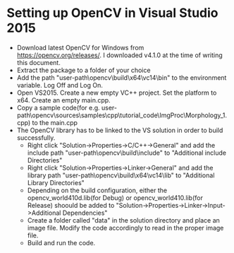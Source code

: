 
# Setting up OpenCV in Visual Studio 2015

- Download latest OpenCV for Windows from https://opencv.org/releases/. I downloaded v4.1.0 at the time of writing this document.
- Extract the package to a folder of your choice
- Add the path "user-path\opencv\build\x64\vc14\bin" to the environment variable. Log Off and Log On.
- Open VS2015. Create a new empty VC++ project. Set the platform to x64. Create an empty main.cpp.
- Copy a sample code(for e.g. user-path\opencv\sources\samples\cpp\tutorial_code\ImgProc\Morphology_1.cpp) to the main.cpp
- The OpenCV library has to be linked to the VS solution in order to build successfully.
  - Right click "Solution->Properties->C/C++->General" and add the include path "user-path\opencv\build\include" to "Additional include Directories"
  - Right click "Solution->Properties->Linker->General" and add the library path "user-path\opencv\build\x64\vc14\lib" to "Additional Library Directories"
  - Depending on the build configuration, either the opencv_world410d.lib(for Debug) or opencv_world410.lib(for Release) shoould be added to "Solution->Properties->Linker->Input->Additional Dependencies"
  - Create a folder called "data" in the solution directory and place an image file. Modify the code accordingly to read in the proper image file.
  - Build and run the code.
